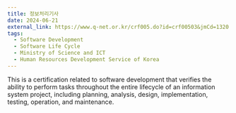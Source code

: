 ```yaml
---
title: 정보처리기사
date: 2024-06-21
external_link: https://www.q-net.or.kr/crf005.do?id=crf00503&jmCd=1320
tags:
  - Software Development
  - Software Life Cycle
  - Ministry of Science and ICT
  - Human Resources Development Service of Korea
--- 
```

This is a certification related to software development that verifies the ability to perform tasks throughout the entire lifecycle of an information system project, including planning, analysis, design, implementation, testing, operation, and maintenance.

<!--more-->
